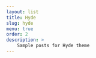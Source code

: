 ```yaml
---
layout: list
title: Hyde
slug: hyde
menu: true
order: 2
description: >
    Sample posts for Hyde theme
---
```

